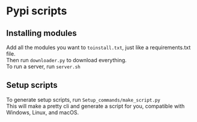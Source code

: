 # Pypi scripts
## Installing modules
Add all the modules you want to `toinstall.txt`, just like a requirements.txt file.  
Then run `downloader.py` to download everything.  
To run a server, run `server.sh`  
## Setup scripts
To generate setup scripts, run `Setup_commands/make_script.py`  
This will make a pretty cli and generate a script for you, compatible with Windows, Linux, and macOS.